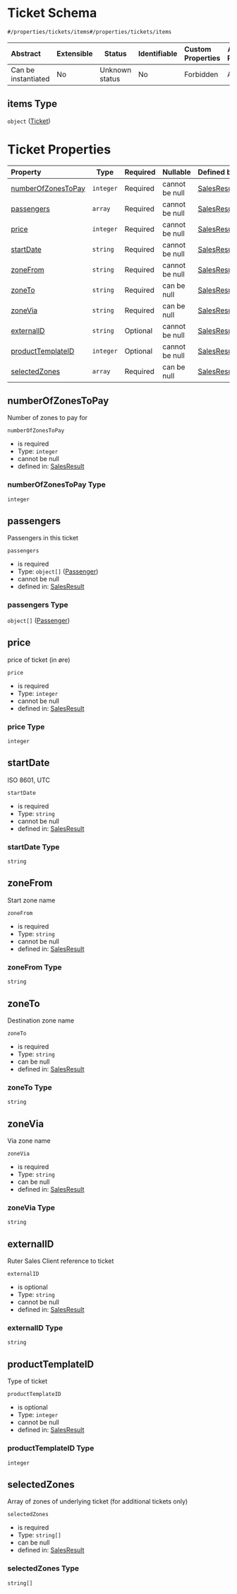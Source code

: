 # Ticket Schema

```txt
#/properties/tickets/items#/properties/tickets/items
```




| Abstract            | Extensible | Status         | Identifiable | Custom Properties | Additional Properties | Access Restrictions | Defined In                                                                                          |
| :------------------ | ---------- | -------------- | ------------ | :---------------- | --------------------- | ------------------- | --------------------------------------------------------------------------------------------------- |
| Can be instantiated | No         | Unknown status | No           | Forbidden         | Allowed               | none                | [sales-result.json\*](../../schema/proprietary-extensions/sales-result.json "open original schema") |

## items Type

`object` ([Ticket](sales-result-properties-tickets-sold-in-this-sale-ticket.md))

# Ticket Properties

| Property                                  | Type      | Required | Nullable       | Defined by                                                                                                                                                                                                                   |
| :---------------------------------------- | --------- | -------- | -------------- | :--------------------------------------------------------------------------------------------------------------------------------------------------------------------------------------------------------------------------- |
| [numberOfZonesToPay](#numberofzonestopay) | `integer` | Required | cannot be null | [SalesResult](sales-result-properties-tickets-sold-in-this-sale-ticket-properties-numberofzonestopay.md "\#/properties/tickets/items/properties/numberOfZonesToPay#/properties/tickets/items/properties/numberOfZonesToPay") |
| [passengers](#passengers)                 | `array`   | Required | cannot be null | [SalesResult](sales-result-properties-tickets-sold-in-this-sale-ticket-properties-passengers.md "\#/properties/tickets/items/properties/passengers#/properties/tickets/items/properties/passengers")                         |
| [price](#price)                           | `integer` | Required | cannot be null | [SalesResult](sales-result-properties-tickets-sold-in-this-sale-ticket-properties-price.md "\#/properties/tickets/items/properties/price#/properties/tickets/items/properties/price")                                        |
| [startDate](#startdate)                   | `string`  | Required | cannot be null | [SalesResult](sales-result-properties-tickets-sold-in-this-sale-ticket-properties-startdate.md "\#/properties/tickets/items/properties/startDate#/properties/tickets/items/properties/startDate")                            |
| [zoneFrom](#zonefrom)                     | `string`  | Required | cannot be null | [SalesResult](sales-result-properties-tickets-sold-in-this-sale-ticket-properties-zonefrom.md "\#/properties/tickets/items/properties/zoneFrom#/properties/tickets/items/properties/zoneFrom")                               |
| [zoneTo](#zoneto)                         | `string`  | Required | can be null    | [SalesResult](sales-result-properties-tickets-sold-in-this-sale-ticket-properties-zoneto.md "\#/properties/tickets/items/properties/zoneTo#/properties/tickets/items/properties/zoneTo")                                     |
| [zoneVia](#zonevia)                       | `string`  | Required | can be null    | [SalesResult](sales-result-properties-tickets-sold-in-this-sale-ticket-properties-zonevia.md "\#/properties/tickets/items/properties/zoneVia#/properties/tickets/items/properties/zoneVia")                                  |
| [externalID](#externalid)                 | `string`  | Optional | cannot be null | [SalesResult](sales-result-properties-tickets-sold-in-this-sale-ticket-properties-externalid.md "\#/properties/tickets/items/properties/externalID#/properties/tickets/items/properties/externalID")                         |
| [productTemplateID](#producttemplateid)   | `integer` | Optional | cannot be null | [SalesResult](sales-result-properties-tickets-sold-in-this-sale-ticket-properties-producttemplateid.md "\#/properties/tickets/items/properties/productTemplateID#/properties/tickets/items/properties/productTemplateID")    |
| [selectedZones](#selectedzones)           | `array`   | Required | can be null    | [SalesResult](sales-result-properties-tickets-sold-in-this-sale-ticket-properties-selectedzones.md "\#/properties/tickets/items/properties/selectedZones#/properties/tickets/items/properties/selectedZones")                |

## numberOfZonesToPay

Number of zones to pay for


`numberOfZonesToPay`

-   is required
-   Type: `integer`
-   cannot be null
-   defined in: [SalesResult](sales-result-properties-tickets-sold-in-this-sale-ticket-properties-numberofzonestopay.md "\#/properties/tickets/items/properties/numberOfZonesToPay#/properties/tickets/items/properties/numberOfZonesToPay")

### numberOfZonesToPay Type

`integer`

## passengers

Passengers in this ticket


`passengers`

-   is required
-   Type: `object[]` ([Passenger](sales-result-properties-tickets-sold-in-this-sale-ticket-properties-passengers-passenger.md))
-   cannot be null
-   defined in: [SalesResult](sales-result-properties-tickets-sold-in-this-sale-ticket-properties-passengers.md "\#/properties/tickets/items/properties/passengers#/properties/tickets/items/properties/passengers")

### passengers Type

`object[]` ([Passenger](sales-result-properties-tickets-sold-in-this-sale-ticket-properties-passengers-passenger.md))

## price

price of ticket (in øre)


`price`

-   is required
-   Type: `integer`
-   cannot be null
-   defined in: [SalesResult](sales-result-properties-tickets-sold-in-this-sale-ticket-properties-price.md "\#/properties/tickets/items/properties/price#/properties/tickets/items/properties/price")

### price Type

`integer`

## startDate

ISO 8601, UTC


`startDate`

-   is required
-   Type: `string`
-   cannot be null
-   defined in: [SalesResult](sales-result-properties-tickets-sold-in-this-sale-ticket-properties-startdate.md "\#/properties/tickets/items/properties/startDate#/properties/tickets/items/properties/startDate")

### startDate Type

`string`

## zoneFrom

Start zone name


`zoneFrom`

-   is required
-   Type: `string`
-   cannot be null
-   defined in: [SalesResult](sales-result-properties-tickets-sold-in-this-sale-ticket-properties-zonefrom.md "\#/properties/tickets/items/properties/zoneFrom#/properties/tickets/items/properties/zoneFrom")

### zoneFrom Type

`string`

## zoneTo

Destination zone name


`zoneTo`

-   is required
-   Type: `string`
-   can be null
-   defined in: [SalesResult](sales-result-properties-tickets-sold-in-this-sale-ticket-properties-zoneto.md "\#/properties/tickets/items/properties/zoneTo#/properties/tickets/items/properties/zoneTo")

### zoneTo Type

`string`

## zoneVia

Via zone name


`zoneVia`

-   is required
-   Type: `string`
-   can be null
-   defined in: [SalesResult](sales-result-properties-tickets-sold-in-this-sale-ticket-properties-zonevia.md "\#/properties/tickets/items/properties/zoneVia#/properties/tickets/items/properties/zoneVia")

### zoneVia Type

`string`

## externalID

Ruter Sales Client reference to ticket


`externalID`

-   is optional
-   Type: `string`
-   cannot be null
-   defined in: [SalesResult](sales-result-properties-tickets-sold-in-this-sale-ticket-properties-externalid.md "\#/properties/tickets/items/properties/externalID#/properties/tickets/items/properties/externalID")

### externalID Type

`string`

## productTemplateID

Type of ticket


`productTemplateID`

-   is optional
-   Type: `integer`
-   cannot be null
-   defined in: [SalesResult](sales-result-properties-tickets-sold-in-this-sale-ticket-properties-producttemplateid.md "\#/properties/tickets/items/properties/productTemplateID#/properties/tickets/items/properties/productTemplateID")

### productTemplateID Type

`integer`

## selectedZones

Array of zones of underlying ticket (for additional tickets only)


`selectedZones`

-   is required
-   Type: `string[]`
-   can be null
-   defined in: [SalesResult](sales-result-properties-tickets-sold-in-this-sale-ticket-properties-selectedzones.md "\#/properties/tickets/items/properties/selectedZones#/properties/tickets/items/properties/selectedZones")

### selectedZones Type

`string[]`
